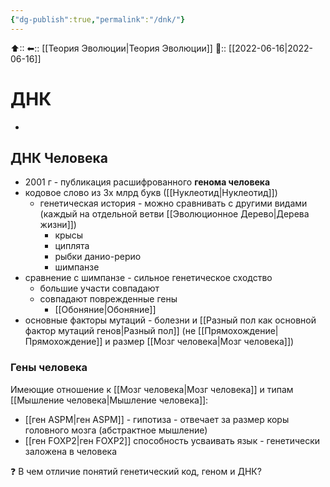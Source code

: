 ```yaml
---
{"dg-publish":true,"permalink":"/dnk/"}
---
```



⬆::
⬅:: [[Теория Эволюции\|Теория Эволюции]]
📅:: [[2022-06-16\|2022-06-16]]

# ДНК

- 

##  ДНК Человека
- 2001 г - публикация расшифрованного **генома человека**
- кодовое слово из 3х млрд букв ([[Нуклеотид\|Нуклеотид]])
	- генетическая история - можно сравнивать с другими видами (каждый на отдельной ветви [[Эволюционное Дерево\|Дерева жизни]])
		- крысы
		- циплята
		- рыбки данио-рерио
		- шимпанзе
- сравнение с шимпанзе - сильное генетическое сходство
	- большие участи совпадают
	- совпадают поврежденные гены
		- [[Обоняние\|Обоняние]]
- основные факторы мутаций - болезни и [[Разный пол как основной фактор мутаций генов\|Разный пол]] (не [[Прямохождение\|Прямохождение]] и размер [[Мозг человека\|Мозг человека]])

### Гены человека
Имеющие отношение к [[Мозг человека\|Мозг человека]] и типам [[Мышление человека\|Мышление человека]]:
- [[ген ASPM\|ген ASPM]] - гипотиза - отвечает за размер коры головного мозга (абстрактное мышление)
- [[ген FOXP2\|ген FOXP2]] способность усваивать язык - генетически заложена в человека

❓ В чем отличие понятий генетический код, геном и ДНК?
